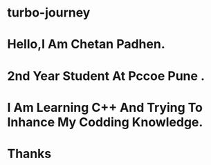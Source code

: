 # turbo-journey 
# Hello,I Am Chetan Padhen.
# 2nd Year Student At Pccoe Pune .
# I Am Learning C++ And Trying To Inhance My Codding Knowledge.
# Thanks

